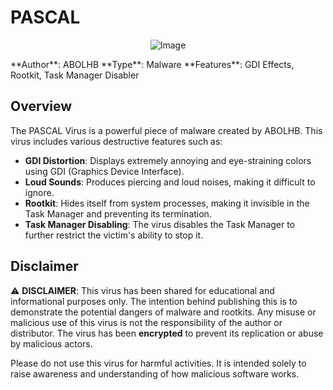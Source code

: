# PASCAL
<p align="center">
  <img src="https://i.ibb.co/2yT6sKK/image.png" alt="Image">
</p>
**Author**: ABOLHB  
**Type**: Malware  
**Features**: GDI Effects, Rootkit, Task Manager Disabler  

## Overview

The PASCAL Virus is a powerful piece of malware created by ABOLHB. This virus includes various destructive features such as:

- **GDI Distortion**: Displays extremely annoying and eye-straining colors using GDI (Graphics Device Interface).
- **Loud Sounds**: Produces piercing and loud noises, making it difficult to ignore.
- **Rootkit**: Hides itself from system processes, making it invisible in the Task Manager and preventing its termination.
- **Task Manager Disabling**: The virus disables the Task Manager to further restrict the victim's ability to stop it.

## Disclaimer

⚠️ **DISCLAIMER**: This virus has been shared for educational and informational purposes only. The intention behind publishing this is to demonstrate the potential dangers of malware and rootkits. Any misuse or malicious use of this virus is not the responsibility of the author or distributor. The virus has been **encrypted** to prevent its replication or abuse by malicious actors.

Please do not use this virus for harmful activities. It is intended solely to raise awareness and understanding of how malicious software works.
